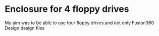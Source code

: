 # Enclosure for 4 floppy drives

My aim was to be able to use four floppy drives and not only 
Fusion360 Design design files
